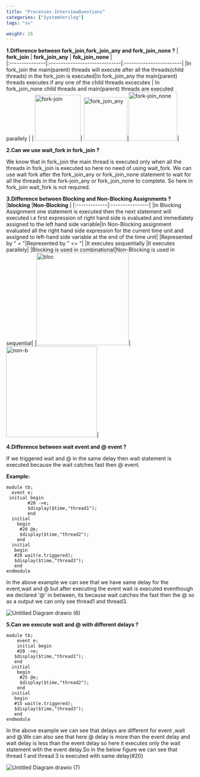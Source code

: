 ```yaml
---
title: "Processes-InterviewQuestions"
categories: ["SystemVerilog"]
tags: "sv"

weight: 26
---
```


**1.Difference between fork_join,fork_join_any and fork_join_none ?**
|   **fork_join**  |          **fork_join_any**                         |                    **fok_join_none**                |                    
|:---------------|:------------------------------|:------------------------|
|In fork_join the main(parent) threads will execute after all the threads(child threads) in the fork_join is executed|In fork_join_any the main(parent) threads executes if any one of the child threads excecutes | In fork_join_none child threads and main(parent) threads are executed parallely |
| <img width="122" alt="fork-join  " src="https://user-images.githubusercontent.com/110509375/189809970-21ee4efe-78b7-4974-99ae-7471c4a56df4.png">|   <img width="116" alt="fork_join_any" src="https://user-images.githubusercontent.com/110509375/189810277-5c297e3c-97f7-406f-b7bf-115694df24cd.png">|<img width="130" alt="fork-join_none" src="https://user-images.githubusercontent.com/110509375/189810446-361a0b82-1f33-4f2c-bf91-f0da2b0893c3.png">|

**2.Can we use wait_fork in fork_join ?**

We know that in fork_join  the main thread is executed only when all the threads in fork_join is executed so here no need of using wait_fork.
We can use wait fork after the fork_join_any or fork_join_none  statement to wait for all the threads in the fork-join_any or fork_join_none to complete.
So here in fork_join wait_fork is not required.

**3.Difference between Blocking and Non-Blocking Assignments ?**
|**blocking** |**Non-Blocking** |
|:-------------|:----------------|
|In Blocking Assignment one statement is executed then the next statement will executed i.e first expression of right hand side is evaluated and immediately assigned to the left hand side variable|In Non-Blocking assignment evaluated all the right hand side expression for the current time unit and assigned to left-hand side variable at the end of the time unit|
|Represented by  " *=* "|Represented by " <= "|
|It executes sequentially |It executes parallely|
|Blocking is used in combinational|Non-Blocking is used in sequential|
|<img width="247" alt="bloc" src="https://user-images.githubusercontent.com/110509375/189839938-8dcace4c-74e6-4d85-8d49-59cdaf8c452d.png">|<img width="243" alt="non-b" src="https://user-images.githubusercontent.com/110509375/189839580-5c79c0e5-6f69-4a04-a201-d0fccc208142.png">|

**4.Difference between wait event and @ event ?**

If we triggered wait and @ in the same delay then wait statement is executed because the wait catches fast then @ event.

**Example:**

    module tb;  
      event e;  
     initial begin  
            #20 ->e;  
            $display($time,"thread1");  
            end  
      initial   
        begin  
         #20 @e;  
         $display($time,"thread2");  
        end  
      initial   
       begin  
       #20 wait(e.triggered);  
       $display($time,"thread3");  
       end 
    endmodule   

In the above example we can see that we have same delay for the event,wait and @ but after executing the event wait is executed eventhough we declared '@' in between, its because wait catches the fast then the @ so as a output we can only see thread1 and thread3.

![Untitled Diagram drawio (6)](https://user-images.githubusercontent.com/110509375/189859603-70f3ae62-381a-42ad-945b-682dfd577522.png)

**5.Can we execute wait and @ with different delays ?**
     
    module tb;    
        event e;  
        initial begin  
        #20 ->e;  
       $display($time,"thread1");  
       end  
      initial   
        begin  
         #25 @e;  
         $display($time,"thread2");  
        end  
      initial   
       begin  
       #15 wait(e.triggered);  
       $display($time,"thread3");  
       end 
    endmodule  

In the above example we can see that delays are different for event ,wait and @.We can also see that here @ delay is more than the event delay and wait delay is less than the event delay so here it executes only the wait statement with the event delay.So in the below figure we can see that thread 1 and thread 3 is executed with same delay(#20)

![Untitled Diagram drawio (7)](https://user-images.githubusercontent.com/110509375/189864228-3e5d8427-8c2d-4a81-a422-2eda692f860e.png)



 

